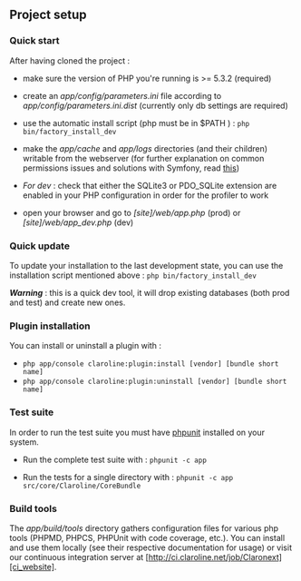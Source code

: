 ## Project setup

### Quick start

After having cloned the project :

* make sure the version of PHP you're running is >= 5.3.2 (required)

* create an *app/config/parameters.ini* file according to *app/config/parameters.ini.dist*
  (currently only db settings are required)

* use the automatic install script (php must be in $PATH ) : `php bin/factory_install_dev`

* make the *app/cache* and *app/logs* directories (and their children) writable from
  the webserver (for further explanation on common permissions issues and solutions with Symfony, 
  read [this][symfony_doc_install])

* *For dev* : check that either the SQLite3 or PDO_SQLite extension are enabled in your
  PHP configuration in order for the profiler to work

* open your browser and go to *[site]/web/app.php* (prod) or *[site]/web/app_dev.php* (dev)

[symfony_doc_install]: http://symfony.com/doc/current/book/installation.html#configuration-and-setup
  
### Quick update

To update your installation to the last development state, you can use the installation script 
mentioned above :   `php bin/factory_install_dev`

***Warning*** : this is a quick dev tool, it will drop existing databases (both prod and test) 
and create new ones.

### Plugin installation

You can install or uninstall a plugin with :

  * `php app/console claroline:plugin:install [vendor] [bundle short name]`
  * `php app/console claroline:plugin:uninstall [vendor] [bundle short name]`

### Test suite

In order to run the test suite you must have [phpunit][phpunit_website] installed on your system.

[phpunit_website]: http://www.phpunit.de/manual/current/en/index.html

* Run the complete test suite with : `phpunit -c app`

* Run the tests for a single directory with : `phpunit -c app src/core/Claroline/CoreBundle`

### Build tools

The *app/build/tools* directory gathers configuration files for various php tools (PHPMD,
PHPCS, PHPUnit with code coverage, etc.). You can install and use them locally (see their 
respective documentation for usage) or visit our continuous integration server 
at [http://ci.claroline.net/job/Claronext][ci_website].

[ci_website]: http://ci.claroline.net/job/Claronext
